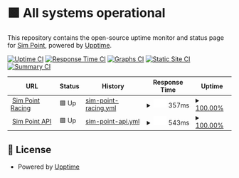 # <!--live status--> **🟩 All systems operational**

This repository contains the open-source uptime monitor and status page for [Sim Point](https://simpoint.racing), powered by [Upptime](https://github.com/upptime/upptime).

[![Uptime CI](https://github.com/upptime/upptime/workflows/Uptime%20CI/badge.svg)](https://github.com/upptime/upptime/actions?query=workflow%3A%22Uptime+CI%22)
[![Response Time CI](https://github.com/upptime/upptime/workflows/Response%20Time%20CI/badge.svg)](https://github.com/upptime/upptime/actions?query=workflow%3A%22Response+Time+CI%22)
[![Graphs CI](https://github.com/upptime/upptime/workflows/Graphs%20CI/badge.svg)](https://github.com/upptime/upptime/actions?query=workflow%3A%22Graphs+CI%22)
[![Static Site CI](https://github.com/upptime/upptime/workflows/Static%20Site%20CI/badge.svg)](https://github.com/upptime/upptime/actions?query=workflow%3A%22Static+Site+CI%22)
[![Summary CI](https://github.com/upptime/upptime/workflows/Summary%20CI/badge.svg)](https://github.com/upptime/upptime/actions?query=workflow%3A%22Summary+CI%22)

<!--start: status pages-->
<!-- This summary is generated by Upptime (https://github.com/upptime/upptime) -->
<!-- Do not edit this manually, your changes will be overwritten -->
<!-- prettier-ignore -->
| URL | Status | History | Response Time | Uptime |
| --- | ------ | ------- | ------------- | ------ |
| <img alt="" src="https://icons.duckduckgo.com/ip3/simpoint.racing.ico" height="13"> [Sim Point Racing](https://simpoint.racing) | 🟩 Up | [sim-point-racing.yml](https://github.com/simpoint/status/commits/HEAD/history/sim-point-racing.yml) | <details><summary><img alt="Response time graph" src="./graphs/sim-point-racing/response-time-week.png" height="20"> 357ms</summary><br><a href="https://upptime.github.io/upptime/history/sim-point-racing"><img alt="Response time 367" src="https://img.shields.io/endpoint?url=https%3A%2F%2Fraw.githubusercontent.com%2Fsimpoint%2Fstatus%2FHEAD%2Fapi%2Fsim-point-racing%2Fresponse-time.json"></a><br><a href="https://upptime.github.io/upptime/history/sim-point-racing"><img alt="24-hour response time 118" src="https://img.shields.io/endpoint?url=https%3A%2F%2Fraw.githubusercontent.com%2Fsimpoint%2Fstatus%2FHEAD%2Fapi%2Fsim-point-racing%2Fresponse-time-day.json"></a><br><a href="https://upptime.github.io/upptime/history/sim-point-racing"><img alt="7-day response time 357" src="https://img.shields.io/endpoint?url=https%3A%2F%2Fraw.githubusercontent.com%2Fsimpoint%2Fstatus%2FHEAD%2Fapi%2Fsim-point-racing%2Fresponse-time-week.json"></a><br><a href="https://upptime.github.io/upptime/history/sim-point-racing"><img alt="30-day response time 350" src="https://img.shields.io/endpoint?url=https%3A%2F%2Fraw.githubusercontent.com%2Fsimpoint%2Fstatus%2FHEAD%2Fapi%2Fsim-point-racing%2Fresponse-time-month.json"></a><br><a href="https://upptime.github.io/upptime/history/sim-point-racing"><img alt="1-year response time 367" src="https://img.shields.io/endpoint?url=https%3A%2F%2Fraw.githubusercontent.com%2Fsimpoint%2Fstatus%2FHEAD%2Fapi%2Fsim-point-racing%2Fresponse-time-year.json"></a></details> | <details><summary><a href="https://upptime.github.io/upptime/history/sim-point-racing">100.00%</a></summary><a href="https://upptime.github.io/upptime/history/sim-point-racing"><img alt="All-time uptime 100.00%" src="https://img.shields.io/endpoint?url=https%3A%2F%2Fraw.githubusercontent.com%2Fsimpoint%2Fstatus%2FHEAD%2Fapi%2Fsim-point-racing%2Fuptime.json"></a><br><a href="https://upptime.github.io/upptime/history/sim-point-racing"><img alt="24-hour uptime 100.00%" src="https://img.shields.io/endpoint?url=https%3A%2F%2Fraw.githubusercontent.com%2Fsimpoint%2Fstatus%2FHEAD%2Fapi%2Fsim-point-racing%2Fuptime-day.json"></a><br><a href="https://upptime.github.io/upptime/history/sim-point-racing"><img alt="7-day uptime 100.00%" src="https://img.shields.io/endpoint?url=https%3A%2F%2Fraw.githubusercontent.com%2Fsimpoint%2Fstatus%2FHEAD%2Fapi%2Fsim-point-racing%2Fuptime-week.json"></a><br><a href="https://upptime.github.io/upptime/history/sim-point-racing"><img alt="30-day uptime 100.00%" src="https://img.shields.io/endpoint?url=https%3A%2F%2Fraw.githubusercontent.com%2Fsimpoint%2Fstatus%2FHEAD%2Fapi%2Fsim-point-racing%2Fuptime-month.json"></a><br><a href="https://upptime.github.io/upptime/history/sim-point-racing"><img alt="1-year uptime 100.00%" src="https://img.shields.io/endpoint?url=https%3A%2F%2Fraw.githubusercontent.com%2Fsimpoint%2Fstatus%2FHEAD%2Fapi%2Fsim-point-racing%2Fuptime-year.json"></a></details>
| <img alt="" src="https://icons.duckduckgo.com/ip3/api.simpoint.network.ico" height="13"> [Sim Point API](https://api.simpoint.network) | 🟩 Up | [sim-point-api.yml](https://github.com/simpoint/status/commits/HEAD/history/sim-point-api.yml) | <details><summary><img alt="Response time graph" src="./graphs/sim-point-api/response-time-week.png" height="20"> 543ms</summary><br><a href="https://upptime.github.io/upptime/history/sim-point-api"><img alt="Response time 555" src="https://img.shields.io/endpoint?url=https%3A%2F%2Fraw.githubusercontent.com%2Fsimpoint%2Fstatus%2FHEAD%2Fapi%2Fsim-point-api%2Fresponse-time.json"></a><br><a href="https://upptime.github.io/upptime/history/sim-point-api"><img alt="24-hour response time 526" src="https://img.shields.io/endpoint?url=https%3A%2F%2Fraw.githubusercontent.com%2Fsimpoint%2Fstatus%2FHEAD%2Fapi%2Fsim-point-api%2Fresponse-time-day.json"></a><br><a href="https://upptime.github.io/upptime/history/sim-point-api"><img alt="7-day response time 543" src="https://img.shields.io/endpoint?url=https%3A%2F%2Fraw.githubusercontent.com%2Fsimpoint%2Fstatus%2FHEAD%2Fapi%2Fsim-point-api%2Fresponse-time-week.json"></a><br><a href="https://upptime.github.io/upptime/history/sim-point-api"><img alt="30-day response time 1000" src="https://img.shields.io/endpoint?url=https%3A%2F%2Fraw.githubusercontent.com%2Fsimpoint%2Fstatus%2FHEAD%2Fapi%2Fsim-point-api%2Fresponse-time-month.json"></a><br><a href="https://upptime.github.io/upptime/history/sim-point-api"><img alt="1-year response time 555" src="https://img.shields.io/endpoint?url=https%3A%2F%2Fraw.githubusercontent.com%2Fsimpoint%2Fstatus%2FHEAD%2Fapi%2Fsim-point-api%2Fresponse-time-year.json"></a></details> | <details><summary><a href="https://upptime.github.io/upptime/history/sim-point-api">100.00%</a></summary><a href="https://upptime.github.io/upptime/history/sim-point-api"><img alt="All-time uptime 99.80%" src="https://img.shields.io/endpoint?url=https%3A%2F%2Fraw.githubusercontent.com%2Fsimpoint%2Fstatus%2FHEAD%2Fapi%2Fsim-point-api%2Fuptime.json"></a><br><a href="https://upptime.github.io/upptime/history/sim-point-api"><img alt="24-hour uptime 100.00%" src="https://img.shields.io/endpoint?url=https%3A%2F%2Fraw.githubusercontent.com%2Fsimpoint%2Fstatus%2FHEAD%2Fapi%2Fsim-point-api%2Fuptime-day.json"></a><br><a href="https://upptime.github.io/upptime/history/sim-point-api"><img alt="7-day uptime 100.00%" src="https://img.shields.io/endpoint?url=https%3A%2F%2Fraw.githubusercontent.com%2Fsimpoint%2Fstatus%2FHEAD%2Fapi%2Fsim-point-api%2Fuptime-week.json"></a><br><a href="https://upptime.github.io/upptime/history/sim-point-api"><img alt="30-day uptime 100.00%" src="https://img.shields.io/endpoint?url=https%3A%2F%2Fraw.githubusercontent.com%2Fsimpoint%2Fstatus%2FHEAD%2Fapi%2Fsim-point-api%2Fuptime-month.json"></a><br><a href="https://upptime.github.io/upptime/history/sim-point-api"><img alt="1-year uptime 99.80%" src="https://img.shields.io/endpoint?url=https%3A%2F%2Fraw.githubusercontent.com%2Fsimpoint%2Fstatus%2FHEAD%2Fapi%2Fsim-point-api%2Fuptime-year.json"></a></details>

<!--end: status pages-->

## 📄 License

- Powered by [Upptime](https://github.com/upptime/upptime)
